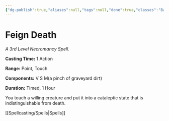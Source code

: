 ```yaml
---
{"dg-publish":true,"aliases":null,"tags":null,"done":true,"classes":"Bard, Cleric, Druid, Wizard,","spellLevel":3,"school":"Necromancy","source":"PHB","permalink":"/spells/feign-death/","dgHomeLink":false,"dgPassFrontmatter":true}
---
```


# Feign Death
*A 3rd Level Necromancy Spell.*

**Casting Time:** 1 Action

**Range:** Point, Touch

**Components:** V S M(a pinch of graveyard dirt)

**Duration:** Timed, 1 Hour

You touch a willing creature and put it into a cataleptic state that is indistinguishable from death.

[[Spellcasting/Spells|Spells]]